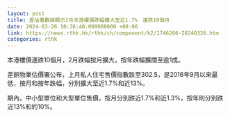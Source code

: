 ```yaml
---
layout: post
title: 差估署數據顯示2月本港樓價跌幅擴大至近1.7%　連跌10個月
date: 2024-03-26 10:36:40.000000000 +08:00
link: https://news.rthk.hk/rthk/ch/component/k2/1746266-20240326.htm
categories: rthk
---
```


本港樓價連跌10個月，2月跌幅按月擴大，按年跌幅擴闊至逾1成。

差餉物業估價署公布，上月私人住宅售價指數跌至302.5，是2016年9月以來最低，按月和按年跌幅，分別擴大至近1.7%和近13%。

期內，中小型單位和大型單位售價，按月分別跌近1.7%和近1.3%，按年則分別跌近13%和約10%。
